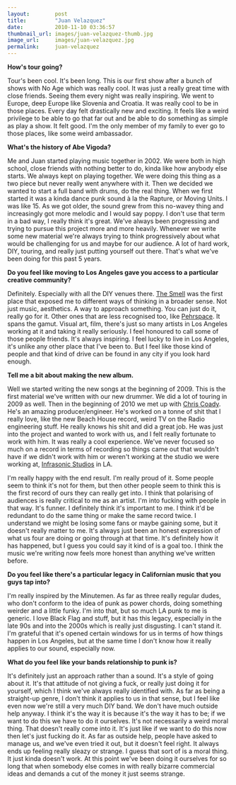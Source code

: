 ```yaml
---
layout:        post
title:         "Juan Velazquez"
date:          2010-11-10 03:36:57
thumbnail_url: images/juan-velazquez-thumb.jpg
image_url:     images/juan-velazquez.jpg
permalink:     juan-velazquez
---
```


<b>How's tour going?</b>

Tour's been cool. It's been long. This is our first show after a bunch of shows with No Age which was really cool. It was just a really great time with close friends. Seeing them every night was really inspiring. We went to Europe, deep Europe like Slovenia and Croatia. It was really cool to be in those places. Every day felt drastically new and exciting. It feels like a weird privilege to be able to go that far out and be able to do something as simple as play a show. It felt good. I'm the only member of my family to ever go to those places, like some weird ambassador.

<b>What's the history of Abe Vigoda?</b>

Me and Juan started playing music together in 2002. We were both in high school, close friends with nothing better to do, kinda like how anybody else starts. We always kept on playing together. We were doing this thing as a two piece but never really went anywhere with it. Then we decided we wanted to start a full band with drums, do the real thing. When we first started it was a kinda dance punk sound à la the Rapture, or Moving Units. I was like 15. As we got older, the sound grew from this no-wavey thing and increasingly got more melodic and I would say poppy. I don't use that term in a bad way, I really think it's great. We've always been progressing and trying to pursue this project more and more heavily. Whenever we write some new material we're always trying to think progressively about what would be challenging for us and maybe for our audience. A lot of hard work, DIY, touring, and really just putting yourself out there. That's what we've been doing for this past 5 years.

<b>Do you feel like moving to Los Angeles gave you access to a particular creative community?</b>

Definitely. Especially with all the DIY venues there. <a href=http://www.thesmell.org/>The Smell</a> was the first place that exposed me to different ways of thinking in a broader sense. Not just music, aesthetics. A way to approach something. You can just do it, really go for it. Other ones that are less recognised too, like <a href=http://www.myspace.com/pehrspace>Pehrspace</a>. It spans the gamut. Visual art, film, there's just so many artists in Los Angeles working at it and taking it really seriously. I feel honoured to call some of those people friends. It's always inspiring. I feel lucky to live in Los Angeles, it's unlike any other place that I've been to. But I feel like those kind of people and that kind of drive can be found in any city if you look hard enough.

<b>Tell me a bit about making the new album.</b>

Well we started writing the new songs at the beginning of 2009. This is the first material we've written with our new drummer. We did a lot of touring in 2009 as well. Then in the beginning of 2010 we met up with <a href=http://en.wikipedia.org/wiki/Chris_Coady>Chris Coady</a>. He's an amazing producer/engineer. He's worked on a tonne of shit that I really love, like the new Beach House record, weird TV on the Radio engineering stuff. He really knows his shit and did a great job. He was just into the project and wanted to work with us, and I felt really fortunate to work with him. It was really a cool experience. We've never focused so much on a record in terms of recording so things came out that wouldn't have if we didn't work with him or weren't working at the studio we were working at, <a href=http://infrasonicsound.com/>Infrasonic Studios</a> in LA.

I'm really happy with the end result. I'm really proud of it. Some people seem to think it's not for them, but then other people seem to think this is the first record of ours they can really get into. I think that polarising of audiences is really critical to me as an artist. I'm into fucking with people in that way. It's funner. I definitely think it's important to me. I think it'd be redundant to do the same thing or make the same record twice. I understand we might be losing some fans or maybe gaining some, but it doesn't really matter to me. It's always just been an honest expression of what us four are doing or going through at that time. It's definitely how it has happened, but I guess you could say it kind of is a goal too. I think the music we're writing now feels more honest than anything we've written before.

<b>Do you feel like there's a particular legacy in Californian music that you guys tap into?</b>

I'm really inspired by the Minutemen. As far as three really regular dudes, who don't conform to the idea of punk as power chords, doing something weirder and a little funky. I'm into that, but so much LA punk to me is generic. I love Black Flag and stuff, but it has this legacy, especially in the late 90s and into the 2000s which is really just disgusting. I can't stand it. I'm grateful that it's opened certain windows for us in terms of how things happen in Los Angeles, but at the same time I don't know how it really applies to our sound, especially now.

<b>What do you feel like your bands relationship to punk is?</b>

It's definitely just an approach rather than a sound. It's a style of going about it. It's that attitude of not giving a fuck, or really just doing it for yourself, which I think we've always really identified with. As far as being a straight-up genre, I don't think it applies to us in that sense, but I feel like even now we're still a very much DIY band. We don't have much outside help anyway. I think it's the way it is because it's the way it has to be; if we want to do this we have to do it ourselves. It's not necessarily a weird moral thing. That doesn't really come into it. It's just like if we want to do this now then let's just fucking do it. As far as outside help, people have asked to manage us, and we've even tried it out, but it doesn't feel right. It always ends up feeling really sleazy or strange. I guess that sort of is a moral thing. It just kinda doesn't work. At this point we've been doing it ourselves for so long that when somebody else comes in with really bizarre commercial ideas and demands a cut of the money it just seems strange.